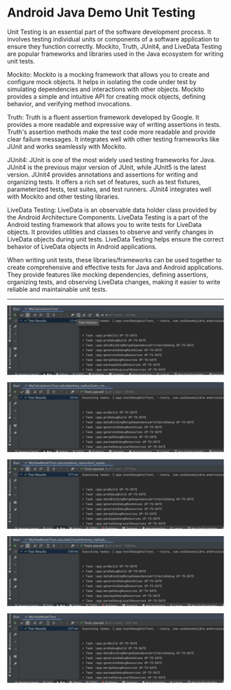 # Android Java Demo Unit Testing

Unit Testing is an essential part of the software development process. It involves testing individual units or components of a software application to ensure they function correctly. Mockito, Truth, JUnit4, and LiveData Testing are popular frameworks and libraries used in the Java ecosystem for writing unit tests.

Mockito: Mockito is a mocking framework that allows you to create and configure mock objects. It helps in isolating the code under test by simulating dependencies and interactions with other objects. Mockito provides a simple and intuitive API for creating mock objects, defining behavior, and verifying method invocations.

Truth: Truth is a fluent assertion framework developed by Google. It provides a more readable and expressive way of writing assertions in tests. Truth's assertion methods make the test code more readable and provide clear failure messages. It integrates well with other testing frameworks like JUnit and works seamlessly with Mockito.

JUnit4: JUnit is one of the most widely used testing frameworks for Java. JUnit4 is the previous major version of JUnit, while JUnit5 is the latest version. JUnit4 provides annotations and assertions for writing and organizing tests. It offers a rich set of features, such as test fixtures, parameterized tests, test suites, and test runners. JUnit4 integrates well with Mockito and other testing libraries.

LiveData Testing: LiveData is an observable data holder class provided by the Android Architecture Components. LiveData Testing is a part of the Android testing framework that allows you to write tests for LiveData objects. It provides utilities and classes to observe and verify changes in LiveData objects during unit tests. LiveData Testing helps ensure the correct behavior of LiveData objects in Android applications.

When writing unit tests, these libraries/frameworks can be used together to create comprehensive and effective tests for Java and Android applications. They provide features like mocking dependencies, defining assertions, organizing tests, and observing LiveData changes, making it easier to write reliable and maintainable unit tests.

---


[![Vaibhav Mojidra - 1.jpeg](https://raw.githubusercontent.com/VaibhavMojidra/Android-Java---Demo-Unit-Testing/master/screenshots/1.jpeg "Vaibhav Mojidra")](https://vaibhavmojidra.github.io/site/)

[![Vaibhav Mojidra - 2.jpeg](https://raw.githubusercontent.com/VaibhavMojidra/Android-Java---Demo-Unit-Testing/master/screenshots/2.jpeg "Vaibhav Mojidra")](https://vaibhavmojidra.github.io/site/)

[![Vaibhav Mojidra - 3.jpeg](https://raw.githubusercontent.com/VaibhavMojidra/Android-Java---Demo-Unit-Testing/master/screenshots/3.jpeg "Vaibhav Mojidra")](https://vaibhavmojidra.github.io/site/)

[![Vaibhav Mojidra - 4.jpeg](https://raw.githubusercontent.com/VaibhavMojidra/Android-Java---Demo-Unit-Testing/master/screenshots/4.jpeg "Vaibhav Mojidra")](https://vaibhavmojidra.github.io/site/)

[![Vaibhav Mojidra - 5.jpeg](https://raw.githubusercontent.com/VaibhavMojidra/Android-Java---Demo-Unit-Testing/master/screenshots/5.jpeg "Vaibhav Mojidra")](https://vaibhavmojidra.github.io/site/)